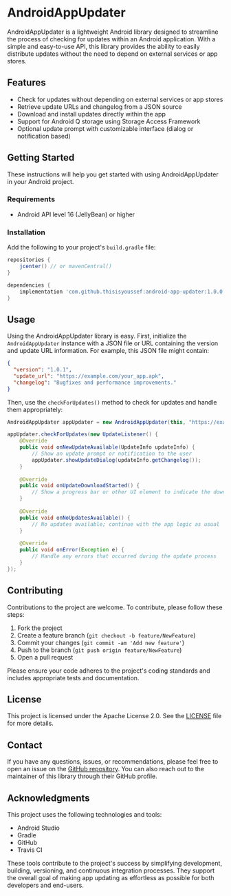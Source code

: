 # AndroidAppUpdater

AndroidAppUpdater is a lightweight Android library designed to streamline the process of checking for updates within an Android application. With a simple and easy-to-use API, this library provides the ability to easily distribute updates without the need to depend on external services or app stores. 

## Features

- Check for updates without depending on external services or app stores
- Retrieve update URLs and changelog from a JSON source
- Download and install updates directly within the app
- Support for Android Q storage using Storage Access Framework
- Optional update prompt with customizable interface (dialog or notification based)

## Getting Started

These instructions will help you get started with using AndroidAppUpdater in your Android project.

### Requirements

- Android API level 16 (JellyBean) or higher

### Installation

Add the following to your project's `build.gradle` file:

```gradle
repositories {
    jcenter() // or mavenCentral()
}

dependencies {
    implementation 'com.github.thisisyoussef:android-app-updater:1.0.0'
}
```

## Usage

Using the AndroidAppUpdater library is easy. First, initialize the `AndroidAppUpdater` instance with a JSON file or URL containing the version and update URL information. For example, this JSON file might contain:

```json
{
  "version": "1.0.1",
  "update_url": "https://example.com/your_app.apk",
  "changelog": "Bugfixes and performance improvements."
}
```

Then, use the `checkForUpdates()` method to check for updates and handle them appropriately:

```java
AndroidAppUpdater appUpdater = new AndroidAppUpdater(this, "https://example.com/update.json");

appUpdater.checkForUpdates(new UpdateListener() {
    @Override
    public void onNewUpdateAvailable(UpdateInfo updateInfo) {
        // Show an update prompt or notification to the user
        appUpdater.showUpdateDialog(updateInfo.getChangelog());
    }
    
    @Override
    public void onUpdateDownloadStarted() {
        // Show a progress bar or other UI element to indicate the download progress
    }
   
    @Override
    public void onNoUpdatesAvailable() {
        // No updates available; continue with the app logic as usual
    }
    
    @Override
    public void onError(Exception e) {
        // Handle any errors that occurred during the update process
    }
});
```

## Contributing

Contributions to the project are welcome. To contribute, please follow these steps:

1. Fork the project
2. Create a feature branch (`git checkout -b feature/NewFeature`)
3. Commit your changes (`git commit -am 'Add new feature'`)
4. Push to the branch (`git push origin feature/NewFeature`)
5. Open a pull request

Please ensure your code adheres to the project's coding standards and includes appropriate tests and documentation.

## License

This project is licensed under the Apache License 2.0. See the [LICENSE](LICENSE) file for more details.

## Contact

If you have any questions, issues, or recommendations, please feel free to open an issue on the [GitHub repository](https://github.com/thisisyoussef/AndroidAppUpdater). You can also reach out to the maintainer of this library through their GitHub profile.

## Acknowledgments

This project uses the following technologies and tools:

- Android Studio
- Gradle
- GitHub
- Travis CI

These tools contribute to the project's success by simplifying development, building, versioning, and continuous integration processes. They support the overall goal of making app updating as effortless as possible for both developers and end-users.